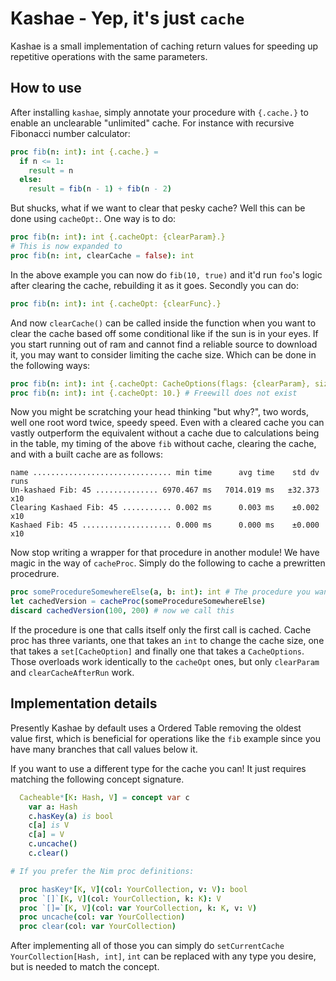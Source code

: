 # Kashae - Yep, it's just `cache`
Kashae is a small implementation of caching return values for speeding up repetitive operations with the same parameters.

## How to use
After installing `kashae`, simply annotate your procedure with `{.cache.}` to enable an unclearable  "unlimited" cache.
For instance with recursive Fibonacci number calculator:
```nim
proc fib(n: int): int {.cache.} =
  if n <= 1:
    result = n
  else:
    result = fib(n - 1) + fib(n - 2)
```
But shucks, what if we want to clear that pesky cache? Well this can be done using `cacheOpt:`. One way is to do: 
```nim
proc fib(n: int): int {.cacheOpt: {clearParam}.}
# This is now expanded to 
proc fib(n: int, clearCache = false): int 
```
In the above example you can now do `fib(10, true)` and it'd run `foo`'s logic after clearing the cache, rebuilding it as it goes. 
Secondly you can do:
```nim
proc fib(n: int): int {.cacheOpt: {clearFunc}.}
```
And now `clearCache()` can be called inside the function when you want to clear the cache based off some conditional like if the sun is in your eyes. If you start running out of ram and cannot find a reliable source to download it, you may want to consider limiting the cache size. Which can be done in the following ways:

```nim
proc fib(n: int): int {.cacheOpt: CacheOptions(flags: {clearParam}, size: 10).} # Hey we want options
proc fib(n: int): int {.cacheOpt: 10.} # Freewill does not exist
```
Now you might be scratching your head thinking "but why?", two words, well one root word twice, speedy speed. Even with a cleared cache you can vastly outperform the equivalent without a cache due to calculations being in the table, my timing of the above `fib` without cache, clearing the cache, and with a built cache are as follows:
```
name ............................... min time      avg time    std dv   runs
Un-kashaed Fib: 45 .............. 6970.467 ms   7014.019 ms   ±32.373    x10
Clearing Kashaed Fib: 45 ........... 0.002 ms      0.003 ms    ±0.002    x10
Kashaed Fib: 45 .................... 0.000 ms      0.000 ms    ±0.000    x10
```

Now stop writing a wrapper for that procedure in another module! We have magic in the way of `cacheProc`. Simply do the following to cache a prewritten procedrure.
```nim
proc someProcedureSomewhereElse(a, b: int): int # The procedure you want to cache
let cachedVersion = cacheProc(someProcedureSomewhereElse)
discard cachedVersion(100, 200) # now we call this
```
If the procedure is one that calls itself only the first call is cached.
Cache proc has three variants, one that takes an `int` to change the cache size, one that takes a `set[CacheOption]` and finally one that takes a `CacheOptions`.
Those overloads work identically to the `cacheOpt` ones, but only `clearParam` and `clearCacheAfterRun` work.

## Implementation details
Presently Kashae by default uses a Ordered Table removing the oldest value first, which is beneficial for operations like the `fib` example since you have many branches that call values below it.

If you want to use a different type for the cache you can! It just requires matching the following concept signature.
```nim
  Cacheable*[K: Hash, V] = concept var c
    var a: Hash
    c.hasKey(a) is bool
    c[a] is V
    c[a] = V
    c.uncache()
    c.clear()

# If you prefer the Nim proc definitions:

  proc hasKey*[K, V](col: YourCollection, v: V): bool
  proc `[]`[K, V](col: YourCollection, k: K): V
  proc `[]=`[K, V](col: var YourCollection, k: K, v: V)
  proc uncache(col: var YourCollection)
  proc clear(col: var YourCollection)
```
After implementing all of those you can simply do `setCurrentCache YourCollection[Hash, int]`, `int` can be replaced with any type you desire, but is needed to match the concept.